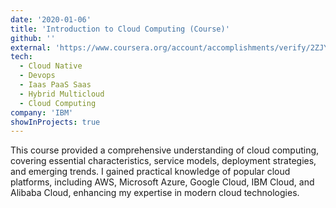 ```yaml
---
date: '2020-01-06'
title: 'Introduction to Cloud Computing (Course)'
github: ''
external: 'https://www.coursera.org/account/accomplishments/verify/2ZJYX3BFKHUF?utm_source=link&utm_medium=certificate&utm_content=cert_image&utm_campaign=sharing_cta&utm_product=course'
tech:
  - Cloud Native
  - Devops
  - Iaas PaaS Saas
  - Hybrid Multicloud
  - Cloud Computing
company: 'IBM'
showInProjects: true
---
```


This course provided a comprehensive understanding of cloud computing, covering essential characteristics, service models, deployment strategies, and emerging trends. I gained practical knowledge of popular cloud platforms, including AWS, Microsoft Azure, Google Cloud, IBM Cloud, and Alibaba Cloud, enhancing my expertise in modern cloud technologies.





